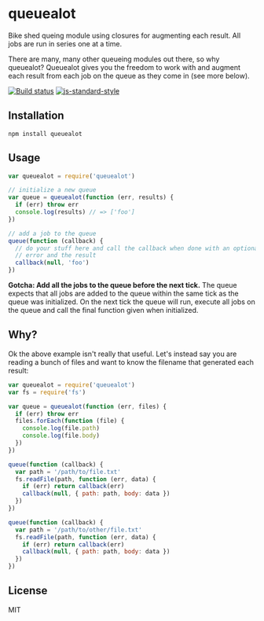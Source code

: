 # queuealot

Bike shed queing module using closures for augmenting each result. All
jobs are run in series one at a time.

There are many, many other queueing modules out there, so why queuealot?
Queuealot gives you the freedom to work with and augment each result
from each job on the queue as they come in (see more below).

[![Build status](https://travis-ci.org/watson/queuealot.svg?branch=master)](https://travis-ci.org/watson/queuealot)
[![js-standard-style](https://img.shields.io/badge/code%20style-standard-brightgreen.svg?style=flat)](https://github.com/feross/standard)

## Installation

```
npm install queuealot
```

## Usage

```js
var queuealot = require('queuealot')

// initialize a new queue
var queue = queuealot(function (err, results) {
  if (err) throw err
  console.log(results) // => ['foo']
})

// add a job to the queue
queue(function (callback) {
  // do your stuff here and call the callback when done with an optional
  // error and the result
  callback(null, 'foo')
})
```

**Gotcha: Add all the jobs to the queue before the next tick.** The
queue expects that all jobs are added to the queue within the same tick
as the queue was initialized. On the next tick the queue will run,
execute all jobs on the queue and call the final function given when
initialized.

## Why?

Ok the above example isn't really that useful. Let's instead say you are
reading a bunch of files and want to know the filename that generated
each result:

```js
var queuealot = require('queuealot')
var fs = require('fs')

var queue = queuealot(function (err, files) {
  if (err) throw err
  files.forEach(function (file) {
    console.log(file.path)
    console.log(file.body)
  })
})

queue(function (callback) {
  var path = '/path/to/file.txt'
  fs.readFile(path, function (err, data) {
    if (err) return callback(err)
    callback(null, { path: path, body: data })
  })
})

queue(function (callback) {
  var path = '/path/to/other/file.txt'
  fs.readFile(path, function (err, data) {
    if (err) return callback(err)
    callback(null, { path: path, body: data })
  })
})
```

## License

MIT
